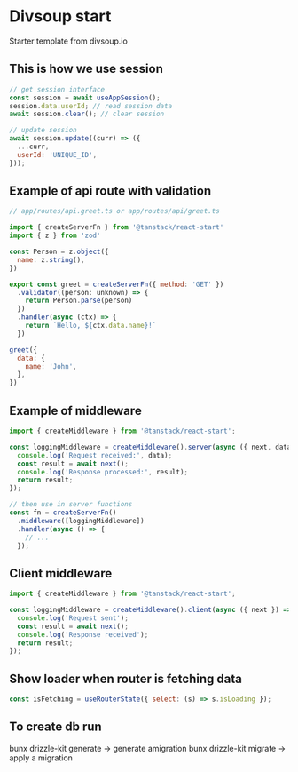 # Divsoup start

Starter template from divsoup.io

## This is how we use session

```js
// get session interface
const session = await useAppSession();
session.data.userId; // read session data
await session.clear(); // clear session

// update session
await session.update((curr) => ({
  ...curr,
  userId: 'UNIQUE_ID',
}));
```

## Example of api route with validation

```js
// app/routes/api.greet.ts or app/routes/api/greet.ts

import { createServerFn } from '@tanstack/react-start'
import { z } from 'zod'

const Person = z.object({
  name: z.string(),
})

export const greet = createServerFn({ method: 'GET' })
  .validator((person: unknown) => {
    return Person.parse(person)
  })
  .handler(async (ctx) => {
    return `Hello, ${ctx.data.name}!`
  })

greet({
  data: {
    name: 'John',
  },
})

```

## Example of middleware

```js
import { createMiddleware } from '@tanstack/react-start';

const loggingMiddleware = createMiddleware().server(async ({ next, data }) => {
  console.log('Request received:', data);
  const result = await next();
  console.log('Response processed:', result);
  return result;
});

// then use in server functions
const fn = createServerFn()
  .middleware([loggingMiddleware])
  .handler(async () => {
    // ...
  });
```

## Client middleware

```js
import { createMiddleware } from '@tanstack/react-start';

const loggingMiddleware = createMiddleware().client(async ({ next }) => {
  console.log('Request sent');
  const result = await next();
  console.log('Response received');
  return result;
});
```

## Show loader when router is fetching data

```js
const isFetching = useRouterState({ select: (s) => s.isLoading });
```

## To create db run

bunx drizzle-kit generate -> generate amigration
bunx drizzle-kit migrate -> apply a migration
